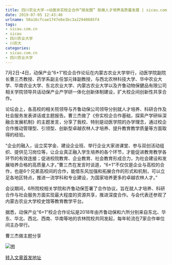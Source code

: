 ```yaml
---
title: 四川农业大学->动医夯实校企合作“朋友圈” 助推人才培养高质量发展 | sicau.com.cn
date: 2019-07-05 12:43:46
urlname: 50a16cfcae1747e8e3bc3a22940685f4
tags: 
- sicau.com.cn
- sicau
- 四川农业大学
- 川农大
categories:
- sicau.com.cn
- 四川农业大学
---
```



7月2日-4日，动保产业“6+1”校企合作论坛在内蒙古农业大学举行，动医学院副院长曹三杰教授、药学系副主任邹元锋副教授，与西北农林科技大学、华中农业大学、华南农业大学、东北农业大学、内蒙古农业大学以及齐鲁动物保健品有限公司相关学院领导共话动保产业产学研一体化创新体制建设，扩大校企间创新性共享合作。

论坛会上，各高校的相关院领导与齐鲁动保公司领导分别就人才培养、科研合作及社会服务发表讲话或主题报告。曹三杰做了《夯实校企合作基础，探索产学研纵深融合发展机制》的主题发言，分享了我校、特别是动医学院的办学理念，通过校企合作推动管理型、引领型、创新型卓越农林人才培养、提升教育教学质量等方面取得的经验。

“企业的融入，设立奖学金、建设企业班、举行企业大家进课堂、参与双创活动组织、提供见习岗位等，让企业真正融入学生培养的各个环节，才能促进教育教学各环节的有效连接；促进校院教育、企业教育、社会教育形成合力，为社会建设和发展培养合格的高质量人才。”曹三杰在发言时谈道，“6+1”不仅仅是企业与高校的合作，也是6个兄弟高校间的合作，能借东风加强和拓展合作的形式和机制，可以立足各地区特点，推进一流学科和专业建设，为国家培养更多的卓越农林人才。”

会议期间，6所院校相关学院和齐鲁动保签署了合作协议，旨在就人才培养、科研合作与社会服务方面实现最大程度的资源共享，推进深度合作。与会代表还参观了内蒙古农业大学校史馆等教育教学平台。

据悉，动保产业“6+1”校企合作论坛是2018年由齐鲁动保和六所分别来自东北、华东、华北、西北、西南、华南等地的农林院校共同发起，每年轮流在7家合作单位间主办举行。

曹三杰做主题分享



![图](https://news.sicau.edu.cn/__local/C/8E/7E/735EA206ACDEABF78E13904C676_A0C868F7_46647.jpg)

[转入文章首发地址](https://news.sicau.edu.cn/info/1078/52475.htm)